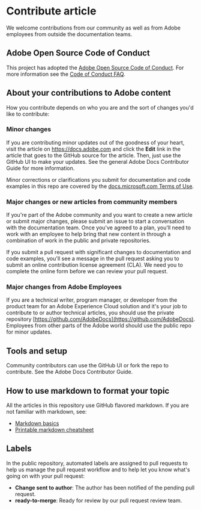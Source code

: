 # Contribute article

We welcome contributions from our community as well as from Adobe employees from outside the documentation teams. 

## Adobe Open Source Code of Conduct

This project has adopted the [Adobe Open Source Code of Conduct](link). For more information see the [Code of Conduct FAQ](link).

## About your contributions to Adobe content

How you contribute depends on who you are and the sort of changes you'd like to contribute:

### Minor changes

If you are contributing minor updates out of the goodness of your heart, visit the article on https://docs.adobe.com and click the **Edit** link in the article that goes to the GitHub source for the article. Then, just use the GitHub UI to make your updates. See the general Adobe Docs Contributor Guide for more information.

<!-- Bob - add link above and later -->

Minor corrections or clarifications you submit for documentation and code examples in this repo are covered by the [docs.microsoft.com Terms of Use](https://docs.microsoft.com/legal/termsofuse).

### Major changes or new articles from community members

If you're part of the Adobe community and you want to create a new article or submit major changes, please submit an issue to start a conversation with the documentation team. Once you've agreed to a plan, you'll need to work with an employee to help bring that new content in through a combination of work in the public and private repositories.

If you submit a pull request with significant changes to documentation and code examples, you'll see a message in the pull request asking you to submit an online contribution license agreement (CLA). We need you to complete the online form before we can review your pull request.

### Major changes from Adobe Employees

If you are a technical writer, program manager, or developer from the product team for an Adobe Experience Cloud solution and it's your job to contribute to or author technical articles, you should use the private repository [https://github.com/AdobeDocs](https://github.com/AdobeDocs). Employees from other parts of the Adobe world should use the public repo for minor updates.

## Tools and setup

Community contributors can use the GitHub UI or fork the repo to contribute. See the Adobe Docs Contributor Guide. 

## How to use markdown to format your topic

All the articles in this repository use GitHub flavored markdown. If you are not familiar with markdown, see:

* [Markdown basics](https://help.github.com/articles/markdown-basics/)
* [Printable markdown cheatsheet](https://guides.github.com/pdfs/markdown-cheatsheet-online.pdf)

## Labels

In the public repository, automated labels are assigned to pull requests to help us manage the pull request workflow and to help let you know what's going on with your pull request:

* **Change sent to author**: The author has been notified of the pending pull request.
* **ready-to-merge**: Ready for review by our pull request review team.

